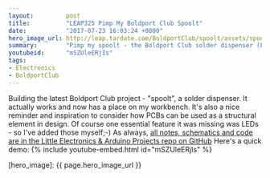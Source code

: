 ```yaml
---
layout:         post
title:          "LEAP325 Pimp My Boldport Club Spoolt"
date:           "2017-07-23 16:03:24 +0800"
hero_image_url: http://leap.tardate.com/BoldportClub/spoolt/assets/spoolt_build.jpg
summary:        "Pimp my spoolt - the Boldport Club solder dispenser (Project #15, July 2017)"
youtubeid:      "mSZUleERjIs"
tags:
- Electronics
- BoldportClub
---
```



Building the latest Boldport Club project - "spoolt", a solder dispenser. It actually works and now has a place on my workbench.
It's also a nice reminder and inspiration to consider how PCBs can be used as a structural element in design.
Of course one essential feature it was missing was LEDs - so I've added those myself;-)
As always, [all notes, schematics and code are in the Little Electronics & Arduino Projects repo on GitHub][project]
Here's a quick demo:
{% include youtube-embed.html id="mSZUleERjIs" %}

[leap]: http://leap.tardate.com
[project]: https://github.com/tardate/LittleArduinoProjects/tree/master/BoldportClub/spoolt
[hero_image]: {{ page.hero_image_url }}
